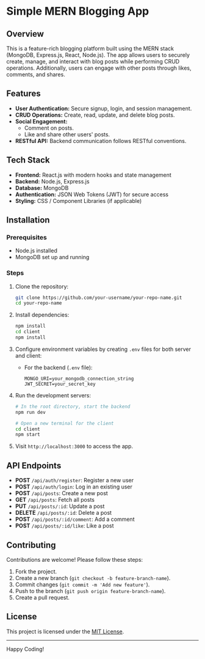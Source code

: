 # Simple MERN Blogging App

## Overview
This is a feature-rich blogging platform built using the MERN stack (MongoDB, Express.js, React, Node.js). The app allows users to securely create, manage, and interact with blog posts while performing CRUD operations. Additionally, users can engage with other posts through likes, comments, and shares.

## Features
- **User Authentication:** Secure signup, login, and session management.
- **CRUD Operations:** Create, read, update, and delete blog posts.
- **Social Engagement:**
  - Comment on posts.
  - Like and share other users' posts.
- **RESTful API:** Backend communication follows RESTful conventions.

## Tech Stack
- **Frontend:** React.js with modern hooks and state management
- **Backend:** Node.js, Express.js
- **Database:** MongoDB
- **Authentication:** JSON Web Tokens (JWT) for secure access
- **Styling:** CSS / Component Libraries (if applicable)

## Installation
### Prerequisites
- Node.js installed
- MongoDB set up and running

### Steps
1. Clone the repository:
   ```bash
   git clone https://github.com/your-username/your-repo-name.git
   cd your-repo-name
   ```

2. Install dependencies:
   ```bash
   npm install
   cd client
   npm install
   ```

3. Configure environment variables by creating `.env` files for both server and client:
   - For the backend (`.env` file):
     ```env
     MONGO_URI=your_mongodb_connection_string
     JWT_SECRET=your_secret_key
     ```

4. Run the development servers:
   ```bash
   # In the root directory, start the backend
   npm run dev
   
   # Open a new terminal for the client
   cd client
   npm start
   ```

5. Visit `http://localhost:3000` to access the app.

## API Endpoints
- **POST** `/api/auth/register`: Register a new user
- **POST** `/api/auth/login`: Log in an existing user
- **POST** `/api/posts`: Create a new post
- **GET** `/api/posts`: Fetch all posts
- **PUT** `/api/posts/:id`: Update a post
- **DELETE** `/api/posts/:id`: Delete a post
- **POST** `/api/posts/:id/comment`: Add a comment
- **POST** `/api/posts/:id/like`: Like a post

## Contributing
Contributions are welcome! Please follow these steps:
1. Fork the project.
2. Create a new branch (`git checkout -b feature-branch-name`).
3. Commit changes (`git commit -m 'Add new feature'`).
4. Push to the branch (`git push origin feature-branch-name`).
5. Create a pull request.

## License
This project is licensed under the [MIT License](LICENSE).

---
Happy Coding!

